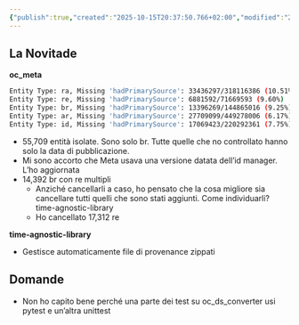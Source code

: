 ```yaml
---
{"publish":true,"created":"2025-10-15T20:37:50.766+02:00","modified":"2025-10-15T19:38:13.000+02:00","cssclasses":""}
---
```



## La Novitade

**oc_meta**

```bash
Entity Type: ra, Missing 'hadPrimarySource': 33436297/318116386 (10.51%)
Entity Type: re, Missing 'hadPrimarySource': 6881592/71669593 (9.60%)
Entity Type: br, Missing 'hadPrimarySource': 13396269/144865016 (9.25%)
Entity Type: ar, Missing 'hadPrimarySource': 27709099/449278006 (6.17%)
Entity Type: id, Missing 'hadPrimarySource': 17069423/220292361 (7.75%)
```

- 55,709 entità isolate. Sono solo br. Tutte quelle che no controllato hanno solo la data di pubblicazione.
- Mi sono accorto che Meta usava una versione datata dell’id manager. L’ho aggiornata
- 14,392 br con re multipli
    - Anziché cancellarli a caso, ho pensato che la cosa migliore sia cancellare tutti quelli che sono stati aggiunti. Come individuarli? time-agnostic-library
    - Ho cancellato 17,312 re

**time-agnostic-library**

- Gestisce automaticamente file di provenance zippati

## Domande

- Non ho capito bene perché una parte dei test su oc_ds_converter usi pytest e un’altra unittest